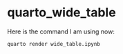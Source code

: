 # quarto_wide_table

Here is the command I am using now:

```bash
quarto render wide_table.ipynb
```
